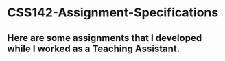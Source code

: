 # CSS142-Assignment-Specifications

## Here are some assignments that I developed while I worked as a Teaching Assistant.
